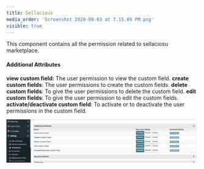 ```yaml
---
title: Sellacious
media_order: 'Screenshot 2020-08-03 at 7.15.09 PM.png'
visible: true
---
```


This component contains all the permission related to sellaciosu marketplace. 

#### Additional Attributes

**view custom field:**  The user permission to view the custom field.
**create custom fields**:  The user permissions to create the custom fields.
**delete custom fields**: To give the user permissions to delete the custom field.
**edit custom fields**:  To give the user permission to edit the custom fields.
**activate/deactivate custom field**: To activate or to deactivate the user permissions in the custom field.

![](Screenshot%202020-08-03%20at%207.15.09%20PM.png)